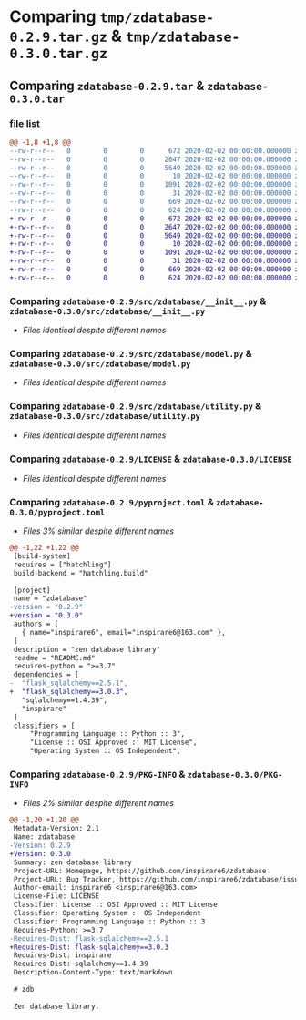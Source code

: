 # Comparing `tmp/zdatabase-0.2.9.tar.gz` & `tmp/zdatabase-0.3.0.tar.gz`

## Comparing `zdatabase-0.2.9.tar` & `zdatabase-0.3.0.tar`

### file list

```diff
@@ -1,8 +1,8 @@
--rw-r--r--   0        0        0      672 2020-02-02 00:00:00.000000 zdatabase-0.2.9/src/zdatabase/__init__.py
--rw-r--r--   0        0        0     2647 2020-02-02 00:00:00.000000 zdatabase-0.2.9/src/zdatabase/model.py
--rw-r--r--   0        0        0     5649 2020-02-02 00:00:00.000000 zdatabase-0.2.9/src/zdatabase/utility.py
--rw-r--r--   0        0        0       10 2020-02-02 00:00:00.000000 zdatabase-0.2.9/.gitignore
--rw-r--r--   0        0        0     1091 2020-02-02 00:00:00.000000 zdatabase-0.2.9/LICENSE
--rw-r--r--   0        0        0       31 2020-02-02 00:00:00.000000 zdatabase-0.2.9/README.md
--rw-r--r--   0        0        0      669 2020-02-02 00:00:00.000000 zdatabase-0.2.9/pyproject.toml
--rw-r--r--   0        0        0      624 2020-02-02 00:00:00.000000 zdatabase-0.2.9/PKG-INFO
+-rw-r--r--   0        0        0      672 2020-02-02 00:00:00.000000 zdatabase-0.3.0/src/zdatabase/__init__.py
+-rw-r--r--   0        0        0     2647 2020-02-02 00:00:00.000000 zdatabase-0.3.0/src/zdatabase/model.py
+-rw-r--r--   0        0        0     5649 2020-02-02 00:00:00.000000 zdatabase-0.3.0/src/zdatabase/utility.py
+-rw-r--r--   0        0        0       10 2020-02-02 00:00:00.000000 zdatabase-0.3.0/.gitignore
+-rw-r--r--   0        0        0     1091 2020-02-02 00:00:00.000000 zdatabase-0.3.0/LICENSE
+-rw-r--r--   0        0        0       31 2020-02-02 00:00:00.000000 zdatabase-0.3.0/README.md
+-rw-r--r--   0        0        0      669 2020-02-02 00:00:00.000000 zdatabase-0.3.0/pyproject.toml
+-rw-r--r--   0        0        0      624 2020-02-02 00:00:00.000000 zdatabase-0.3.0/PKG-INFO
```

### Comparing `zdatabase-0.2.9/src/zdatabase/__init__.py` & `zdatabase-0.3.0/src/zdatabase/__init__.py`

 * *Files identical despite different names*

### Comparing `zdatabase-0.2.9/src/zdatabase/model.py` & `zdatabase-0.3.0/src/zdatabase/model.py`

 * *Files identical despite different names*

### Comparing `zdatabase-0.2.9/src/zdatabase/utility.py` & `zdatabase-0.3.0/src/zdatabase/utility.py`

 * *Files identical despite different names*

### Comparing `zdatabase-0.2.9/LICENSE` & `zdatabase-0.3.0/LICENSE`

 * *Files identical despite different names*

### Comparing `zdatabase-0.2.9/pyproject.toml` & `zdatabase-0.3.0/pyproject.toml`

 * *Files 3% similar despite different names*

```diff
@@ -1,22 +1,22 @@
 [build-system]
 requires = ["hatchling"]
 build-backend = "hatchling.build"
 
 [project]
 name = "zdatabase"
-version = "0.2.9"
+version = "0.3.0"
 authors = [
   { name="inspirare6", email="inspirare6@163.com" },
 ]
 description = "zen database library"
 readme = "README.md"
 requires-python = ">=3.7"
 dependencies = [
-  "flask_sqlalchemy==2.5.1",
+  "flask_sqlalchemy==3.0.3",
   "sqlalchemy==1.4.39",
   "inspirare"
 ]
 classifiers = [
     "Programming Language :: Python :: 3",
     "License :: OSI Approved :: MIT License",
     "Operating System :: OS Independent",
```

### Comparing `zdatabase-0.2.9/PKG-INFO` & `zdatabase-0.3.0/PKG-INFO`

 * *Files 2% similar despite different names*

```diff
@@ -1,20 +1,20 @@
 Metadata-Version: 2.1
 Name: zdatabase
-Version: 0.2.9
+Version: 0.3.0
 Summary: zen database library
 Project-URL: Homepage, https://github.com/inspirare6/zdatabase
 Project-URL: Bug Tracker, https://github.com/inspirare6/zdatabase/issues
 Author-email: inspirare6 <inspirare6@163.com>
 License-File: LICENSE
 Classifier: License :: OSI Approved :: MIT License
 Classifier: Operating System :: OS Independent
 Classifier: Programming Language :: Python :: 3
 Requires-Python: >=3.7
-Requires-Dist: flask-sqlalchemy==2.5.1
+Requires-Dist: flask-sqlalchemy==3.0.3
 Requires-Dist: inspirare
 Requires-Dist: sqlalchemy==1.4.39
 Description-Content-Type: text/markdown
 
 # zdb
 
 Zen database library.
```

